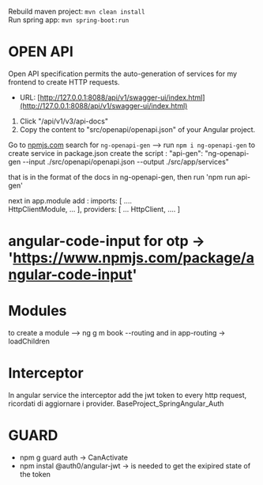 Rebuild maven project: `mvn clean install`  
Run spring app: `mvn spring-boot:run`

# OPEN API

Open API specification permits the auto-generation of services for my frontend to create HTTP requests.

- URL: [http://127.0.0.1:8088/api/v1/swagger-ui/index.html](http://127.0.0.1:8088/api/v1/swagger-ui/index.html)

1. Click "/api/v1/v3/api-docs"
2. Copy the content to "src/openapi/openapi.json" of your Angular project.

Go to [npmjs.com](https://www.npmjs.com/) search for `ng-openapi-gen` --> run `npm i ng-openapi-gen`
 to create service in package.json create the script :  "api-gen": "ng-openapi-gen --input ./src/openapi/openapi.json --output ./src/app/services"

 that is in the format of the docs in ng-openapi-gen,
 then run 'npm run api-gen'

 next in app.module add :
   imports: [
            ....       
        HttpClientModule,
        ...
    ],
  providers: [
    ...
    HttpClient, 
    ....
  ]   


  # angular-code-input for otp -> 'https://www.npmjs.com/package/angular-code-input'


  # Modules 
  to create a module --> ng g m book --routing
and
  in app-routing -> loadChildren


# Interceptor
In angular service the interceptor add the jwt token to every http request, ricordati di aggiornare i provider. BaseProject_SpringAngular_Auth


# GUARD
 - npm g guard auth -> CanActivate
 - npm instal @auth0/angular-jwt -> is needed to get the exipired state of the token
